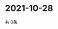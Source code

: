 # 2021-10-28
  共 0条

  <!-- BEGIN -->
  <!-- 最后更新时间Thu Oct 28 2021 00:17:06 GMT+0000 (Coordinated Universal Time) -->
  
  <!-- END -->
  
  